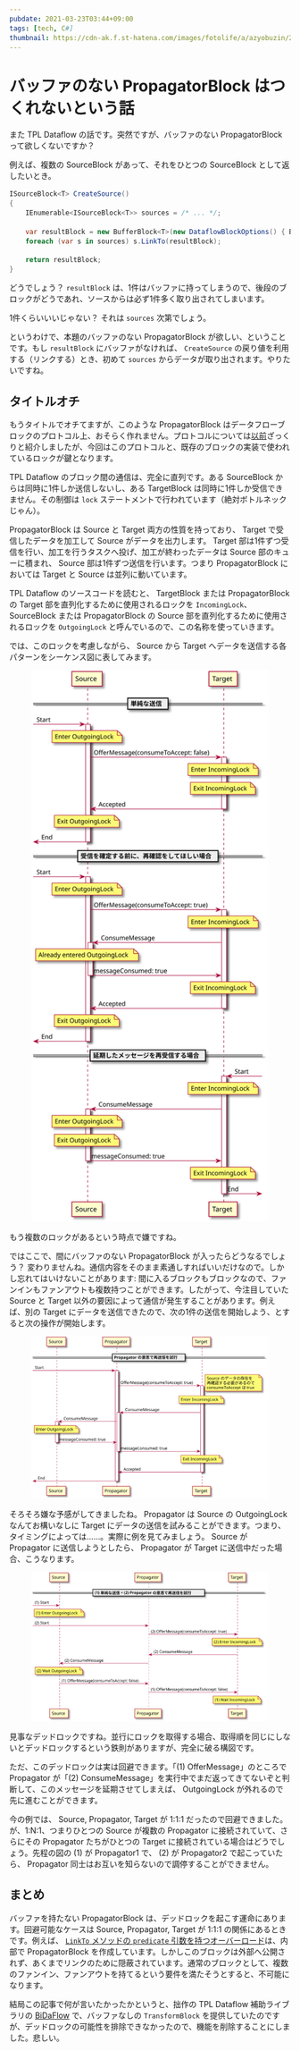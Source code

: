 ```yaml
---
pubdate: 2021-03-23T03:44+09:00
tags: [tech, C#]
thumbnail: https://cdn-ak.f.st-hatena.com/images/fotolife/a/azyobuzin/20210323/20210323033433.png
---
```


# バッファのない PropagatorBlock はつくれないという話

また TPL Dataflow の話です。突然ですが、バッファのない PropagatorBlock って欲しくないですか？

例えば、複数の SourceBlock があって、それをひとつの SourceBlock として返したいとき。

```cs
ISourceBlock<T> CreateSource()
{
    IEnumerable<ISourceBlock<T>> sources = /* ... */;

    var resultBlock = new BufferBlock<T>(new DataflowBlockOptions() { BoundedCapacity = 1 });
    foreach (var s in sources) s.LinkTo(resultBlock);

    return resultBlock;
}
```

どうでしょう？ `resultBlock` は、1件はバッファに持ってしまうので、後段のブロックがどうであれ、ソースからは必ず1件多く取り出されてしまいます。

1件くらいいいじゃない？ それは `sources` 次第でしょう。

というわけで、本題のバッファのない PropagatorBlock が欲しい、ということです。もし `resultBlock` にバッファがなければ、 `CreateSource` の戻り値を利用する（リンクする）とき、初めて `sources` からデータが取り出されます。やりたいですね。

## タイトルオチ

もうタイトルでオチてますが、このような PropagatorBlock はデータフローブロックのプロトコル上、おそらく作れません。プロトコルについては[以前](https://blog.azyobuzi.net/2020/04/30/01-reactivestreams/ "プロトコルから比較する Reactive Streams と TPL Dataflow")ざっくりと紹介しましたが、今回はこのプロトコルと、既存のブロックの実装で使われているロックが鍵となります。

TPL Dataflow のブロック間の通信は、完全に直列です。ある SourceBlock からは同時に1件しか送信しないし、ある TargetBlock は同時に1件しか受信できません。その制御は `lock` ステートメントで行われています（絶対ボトルネックじゃん）。

PropagatorBlock は Source と Target 両方の性質を持っており、 Target で受信したデータを加工して Source がデータを出力します。 Target 部は1件ずつ受信を行い、加工を行うタスクへ投げ、加工が終わったデータは Source 部のキューに積まれ、 Source 部は1件ずつ送信を行います。つまり PropagatorBlock においては Target と Source は並列に動いています。

TPL Dataflow のソースコードを読むと、 TargetBlock または PropagatorBlock の Target 部を直列化するために使用されるロックを `IncomingLock`、 SourceBlock または PropagatorBlock の Source 部を直列化するために使用されるロックを `OutgoingLock` と呼んでいるので、この名称を使っていきます。

では、このロックを考慮しながら、 Source から Target へデータを送信する各パターンをシーケンス図に表してみます。

<figure class="fig-img"><img src="basicoffer.svg" alt="Source から Target へデータを送信する様子" /></figure>

もう複数のロックがあるという時点で嫌ですね。

ではここで、間にバッファのない PropagatorBlock が入ったらどうなるでしょう？ 変わりませんね。通信内容をそのまま素通しすればいいだけなので。しかし忘れてはいけないことがあります: 間に入るブロックもブロックなので、ファンインもファンアウトも複数持つことができます。したがって、今注目していた Source と Target 以外の要因によって通信が発生することがあります。例えば、別の Target にデータを送信できたので、次の1件の送信を開始しよう、とすると次の操作が開始します。

<figure class="fig-img"><img src="offerbypropagator.svg" alt="Propagator が送信を開始する様子" /></figure>

そろそろ嫌な予感がしてきましたね。 Propagator は Source の OutgoingLock なんてお構いなしに Target にデータの送信を試みることができます。つまり、タイミングによっては……。実際に例を見てみましょう。 Source が Propagator に送信しようとしたら、 Propagator が Target に送信中だった場合、こうなります。

<figure class="fig-img"><img src="deadlock1.svg" /></figure>

見事なデッドロックですね。並行にロックを取得する場合、取得順を同じにしないとデッドロックするという鉄則がありますが、完全に破る構図です。

ただ、このデッドロックは実は回避できます。「(1) OfferMessage」のところで Propagator が「(2) ConsumeMessage」を実行中でまだ返ってきてないぞと判断して、このメッセージを延期させてしまえば、 OutgoingLock が外れるので先に進むことができます。

今の例では、 Source, Propagator, Target が 1:1:1 だったので回避できました。が、1:N:1、つまりひとつの Source が複数の Propagator に接続されていて、さらにその Propagator たちがひとつの Target に接続されている場合はどうでしょう。先程の図の (1) が Propagator1 で、 (2) が Propagator2 で起こっていたら、 Propagator 同士はお互いを知らないので調停することができません。

## まとめ

バッファを持たない PropagatorBlock は、デッドロックを起こす運命にあります。回避可能なケースは Source, Propagator, Target が 1:1:1 の関係にあるときです。例えば、 [`LinkTo` メソッドの `predicate` 引数を持つオーバーロード](https://docs.microsoft.com/ja-jp/dotnet/api/system.threading.tasks.dataflow.dataflowblock.linkto?view=net-5.0#System_Threading_Tasks_Dataflow_DataflowBlock_LinkTo__1_System_Threading_Tasks_Dataflow_ISourceBlock___0__System_Threading_Tasks_Dataflow_ITargetBlock___0__System_Predicate___0__)は、内部で PropagatorBlock を作成しています。しかしこのブロックは外部へ公開されず、あくまでリンクのために隠蔽されています。通常のブロックとして、複数のファンイン、ファンアウトを持てるという要件を満たそうとすると、不可能になります。

結局この記事で何が言いたかったかというと、拙作の TPL Dataflow 補助ライブラリの [BiDaFlow](https://github.com/azyobuzin/BiDaFlow) で、バッファなしの `TransformBlock` を提供していたのですが、デッドロックの可能性を排除できなかったので、機能を削除することにしました。悲しい。
